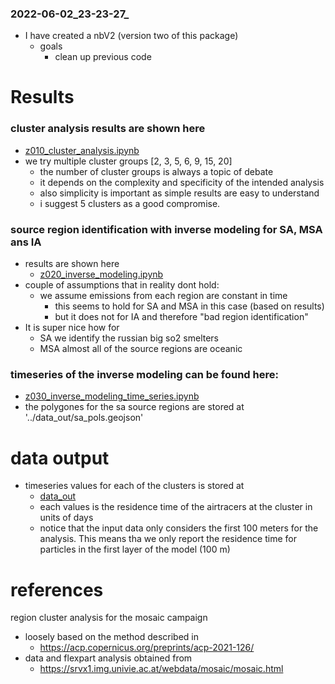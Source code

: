 ### 2022-06-02_23-23-27_

- I have created a nbV2 (version two of this package)
    - goals
        - clean up previous code

# Results 
### cluster analysis results are shown here
- [z010_cluster_analysis.ipynb](./nb/z010_cluster_analysis.md)
- we try multiple cluster groups [2, 3, 5, 6, 9, 15, 20]
  - the number of cluster groups is always a topic of debate 
  - it depends on the complexity and specificity of the intended analysis 
  - also simplicity is important as simple results are easy to understand 
  - i suggest 5 clusters as a good compromise.  
### source region identification with inverse modeling for SA, MSA ans IA
- results are shown here
  - [z020_inverse_modeling.ipynb](./nb/z020_inverse_modeling.md)
- couple of assumptions that in reality dont hold: 
  - we assume emissions from each region are constant in time
    - this seems to hold for SA and MSA in this case (based on results)
    - but it does not for IA and therefore "bad region identification"
- It is super nice how for
  - SA we identify the russian big so2 smelters 
  - MSA almost all of the source regions are oceanic
### timeseries of the inverse modeling can be found here:
  - [z030_inverse_modeling_time_series.ipynb](./nb/z030_inverse_modeling_time_series.md)
  - the polygones for the sa source regions are stored at '../data_out/sa_pols.geojson'
# data output 
- timeseries values for each of the clusters is stored at
  - [data_out](./data_out)
  - each values is the residence time of the airtracers at the cluster in units of days
  - notice that the input data only considers the first 100 meters for the analysis. This means tha we only report the residence time for particles in the first layer of the model (100 m)




# references 
region cluster analysis for the mosaic campaign 
- loosely based on the method described in
  - https://acp.copernicus.org/preprints/acp-2021-126/
- data and flexpart analysis obtained from 
  - https://srvx1.img.univie.ac.at/webdata/mosaic/mosaic.html



